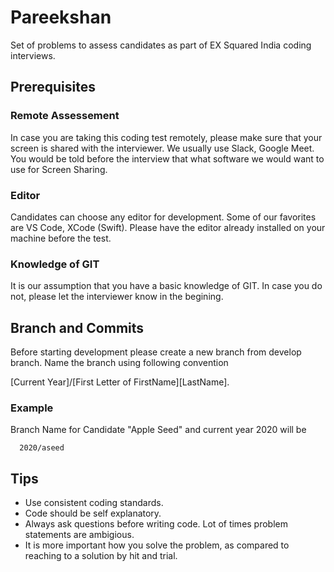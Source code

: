 # Pareekshan

Set of problems to assess candidates as part of EX Squared India coding interviews.

## Prerequisites

### Remote Assessement
In case you are taking this coding test remotely, please make sure that your screen is shared with the interviewer. We usually use Slack, Google Meet. You would be told before the interview that what software we would want to use for Screen Sharing. 

### Editor

Candidates can choose any editor for development. Some of our favorites are VS Code, XCode (Swift). Please have the editor already installed on your machine before the test.

### Knowledge of GIT
It is our assumption that you have a basic knowledge of GIT. In case you do not, please let the interviewer know in the begining.

## Branch and Commits

Before starting development please create a new branch from develop branch. Name the branch using following convention

[Current Year]/[First Letter of FirstName][LastName].

### Example
Branch Name for Candidate "Apple Seed" and current year 2020 will be

```
  2020/aseed
``` 

## Tips
* Use consistent coding standards.
* Code should be self explanatory.
* Always ask questions before writing code. Lot of times problem statements are ambigious.
* It is more important how you solve the problem, as compared to reaching to a solution by hit and trial.


